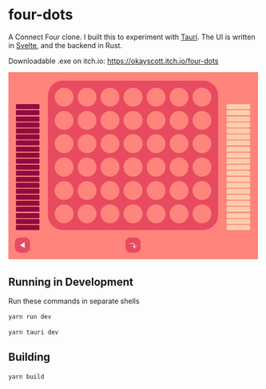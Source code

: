 # four-dots

A Connect Four clone. I built this to experiment with [Tauri](https://tauri.app/). The UI is written in [Svelte](https://svelte.dev/), and the backend in Rust.

Downloadable .exe on itch.io: https://okayscott.itch.io/four-dots

<img src="screenshots/four-dots-animation.gif" alt="Four Dots Demo" width="500"/>


## Running in Development

Run these commands in separate shells
```bash
yarn run dev
```
```bash
yarn tauri dev
```

## Building

```bash
yarn build
```
